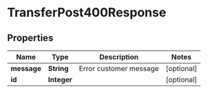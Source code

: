 

# TransferPost400Response


## Properties

| Name | Type | Description | Notes |
|------------ | ------------- | ------------- | -------------|
|**message** | **String** | Error customer message |  [optional] |
|**id** | **Integer** |  |  [optional] |



